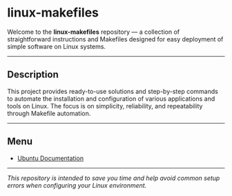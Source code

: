 # linux-makefiles

Welcome to the **linux-makefiles** repository — a collection of straightforward instructions and Makefiles designed for easy deployment of simple software on Linux systems.

---

## Description

This project provides ready-to-use solutions and step-by-step commands to automate the installation and configuration of various applications and tools on Linux. The focus is on simplicity, reliability, and repeatability through Makefile automation.

---

## Menu

- [Ubuntu Documentation](docs/ubuntu.md)

---

*This repository is intended to save you time and help avoid common setup errors when configuring your Linux environment.*
